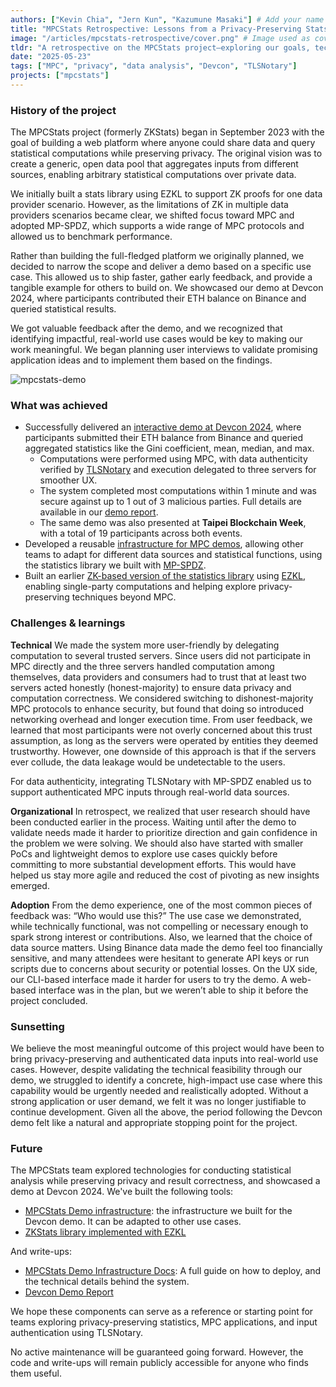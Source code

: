 ```yaml
---
authors: ["Kevin Chia", "Jern Kun", "Kazumune Masaki"] # Add your name or multiple authors in an array
title: "MPCStats Retrospective: Lessons from a Privacy-Preserving Stats Platform" # The title of your article
image: "/articles/mpcstats-retrospective/cover.png" # Image used as cover,  Keep in mind the image size, where possible use .webp format, possibly images less then 200/300kb
tldr: "A retrospective on the MPCStats project—exploring our goals, technical challenges, demo at Devcon 2024, and the decision to sunset the platform."
date: "2025-05-23"
tags: ["MPC", "privacy", "data analysis", "Devcon", "TLSNotary"]
projects: ["mpcstats"]
---
```


### History of the project

The MPCStats project (formerly ZKStats) began in September 2023 with the goal of building a web platform where anyone could share data and query statistical computations while preserving privacy. The original vision was to create a generic, open data pool that aggregates inputs from different sources, enabling arbitrary statistical computations over private data.

We initially built a stats library using EZKL to support ZK proofs for one data provider scenario. However, as the limitations of ZK in multiple data providers scenarios became clear, we shifted focus toward MPC and adopted MP-SPDZ, which supports a wide range of MPC protocols and allowed us to benchmark performance.

Rather than building the full-fledged platform we originally planned, we decided to narrow the scope and deliver a demo based on a specific use case. This allowed us to ship faster, gather early feedback, and provide a tangible example for others to build on. We showcased our demo at Devcon 2024, where participants contributed their ETH balance on Binance and queried statistical results.

We got valuable feedback after the demo, and we recognized that identifying impactful, real-world use cases would be key to making our work meaningful. We began planning user interviews to validate promising application ideas and to implement them based on the findings.

![mpcstats-demo](/articles/mpcstats-retrospective/mpcstats-demo.png)

### What was achieved

- Successfully delivered an [interactive demo at Devcon 2024](https://www.youtube.com/watch?v=wCp7Zsjou7w), where participants submitted their ETH balance from Binance and queried aggregated statistics like the Gini coefficient, mean, median, and max.
  - Computations were performed using MPC, with data authenticity verified by [TLSNotary](https://tlsnotary.org/) and execution delegated to three servers for smoother UX.
  - The system completed most computations within 1 minute and was secure against up to 1 out of 3 malicious parties. Full details are available in our [demo report](https://www.notion.so/3055bb69afd24d60bf8ee8d4fa5f774c?pvs=21).
  - The same demo was also presented at **Taipei Blockchain Week**, with a total of 19 participants across both events.
- Developed a reusable [infrastructure for MPC demos](https://github.com/MPCStats/mpc-demo-infra), allowing other teams to adapt for different data sources and statistical functions, using the statistics library we built with [MP-SPDZ](https://github.com/data61/MP-SPDZ).
- Built an earlier [ZK-based version of the statistics library](https://github.com/MPCStats/zk-stats-lib) using [EZKL](https://github.com/zkonduit/ezkl), enabling single-party computations and helping explore privacy-preserving techniques beyond MPC.

### Challenges & learnings

**Technical**
We made the system more user-friendly by delegating computation to several trusted servers. Since users did not participate in MPC directly and the three servers handled computation among themselves, data providers and consumers had to trust that at least two servers acted honestly (honest-majority) to ensure data privacy and computation correctness. We considered switching to dishonest-majority MPC protocols to enhance security, but found that doing so introduced networking overhead and longer execution time.
From user feedback, we learned that most participants were not overly concerned about this trust assumption, as long as the servers were operated by entities they deemed trustworthy. However, one downside of this approach is that if the servers ever collude, the data leakage would be undetectable to the users.

For data authenticity, integrating TLSNotary with MP-SPDZ enabled us to support authenticated MPC inputs through real-world data sources.

**Organizational**
In retrospect, we realized that user research should have been conducted earlier in the process. Waiting until after the demo to validate needs made it harder to prioritize direction and gain confidence in the problem we were solving.
We should also have started with smaller PoCs and lightweight demos to explore use cases quickly before committing to more substantial development efforts. This would have helped us stay more agile and reduced the cost of pivoting as new insights emerged.

**Adoption**
From the demo experience, one of the most common pieces of feedback was: “Who would use this?” The use case we demonstrated, while technically functional, was not compelling or necessary enough to spark strong interest or contributions.
Also, we learned that the choice of data source matters. Using Binance data made the demo feel too financially sensitive, and many attendees were hesitant to generate API keys or run scripts due to concerns about security or potential losses. On the UX side, our CLI-based interface made it harder for users to try the demo. A web-based interface was in the plan, but we weren’t able to ship it before the project concluded.

### Sunsetting

We believe the most meaningful outcome of this project would have been to bring privacy-preserving and authenticated data inputs into real-world use cases. However, despite validating the technical feasibility through our demo, we struggled to identify a concrete, high-impact use case where this capability would be urgently needed and realistically adopted. Without a strong application or user demand, we felt it was no longer justifiable to continue development. Given all the above, the period following the Devcon demo felt like a natural and appropriate stopping point for the project.

### Future

The MPCStats team explored technologies for conducting statistical analysis while preserving privacy and result correctness, and showcased a demo at Devcon 2024. We've built the following tools:

- [MPCStats Demo infrastructure](https://github.com/MPCStats/mpc-demo-infra): the infrastructure we built for the Devcon demo. It can be adapted to other use cases.
- [ZKStats library implemented with EZKL](https://github.com/MPCStats/zk-stats-lib)

And write-ups:

- [MPCStats Demo Infrastructure Docs](https://mpcstats.github.io/docs/): A full guide on how to deploy, and the technical details behind the system.
- [Devcon Demo Report](https://www.notion.so/3055bb69afd24d60bf8ee8d4fa5f774c?pvs=21)

We hope these components can serve as a reference or starting point for teams exploring privacy-preserving statistics, MPC applications, and input authentication using TLSNotary.

No active maintenance will be guaranteed going forward. However, the code and write-ups will remain publicly accessible for anyone who finds them useful.
